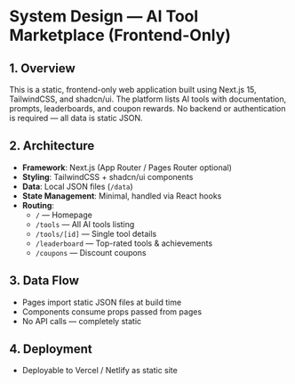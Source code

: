 # System Design — AI Tool Marketplace (Frontend-Only)

## 1. Overview

This is a static, frontend-only web application built using Next.js 15, TailwindCSS, and shadcn/ui.
The platform lists AI tools with documentation, prompts, leaderboards, and coupon rewards.
No backend or authentication is required — all data is static JSON.

## 2. Architecture

- **Framework**: Next.js (App Router / Pages Router optional)
- **Styling**: TailwindCSS + shadcn/ui components
- **Data**: Local JSON files (`/data`)
- **State Management**: Minimal, handled via React hooks
- **Routing**:
  - `/` — Homepage
  - `/tools` — All AI tools listing
  - `/tools/[id]` — Single tool details
  - `/leaderboard` — Top-rated tools & achievements
  - `/coupons` — Discount coupons

## 3. Data Flow

- Pages import static JSON files at build time
- Components consume props passed from pages
- No API calls — completely static

## 4. Deployment

- Deployable to Vercel / Netlify as static site
